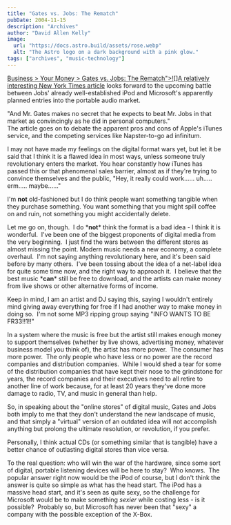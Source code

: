```yaml
---
title: "Gates vs. Jobs: The Rematch"
pubDate: 2004-11-15
description: "Archives"
author: "David Allen Kelly"
image:
  url: "https://docs.astro.build/assets/rose.webp"
  alt: "The Astro logo on a dark background with a pink glow."
tags: ["archives", "music-technology"]
---
```


[Business > Your Money > Gates vs. Jobs: The Rematch">![]A relatively interesting New York Times article](http://www.nytimes.com/2004/11/14/business/yourmoney/14music.html?ex=1258088400&en=58bfb83d641f5c8f&ei=5090&partner=rssuserland) looks forward to the upcoming battle between Jobs' already well-established iPod and Microsoft's apparently planned entries into the portable audio market.

"And Mr. Gates makes no secret that he expects to beat Mr. Jobs in that market as convincingly as he did in personal computers."  
The article goes on to debate the apparent pros and cons of Apple's iTunes service, and the competing services like Napster-to-go ad infinitum.

I may not have made my feelings on the digital format wars yet, but let it be said that I think it is a flawed idea in most ways, unless someone truly revolutionary enters the market. You hear constantly how iTunes has passed this or that phenomenal sales barrier, almost as if they're trying to convince themselves and the public, "Hey, it really could work...... uh..... erm..... maybe......"

I'm **not** old-fashioned but I do think people want something tangible when they purchase something. You want something that you might spill coffee on and ruin, not something you might accidentally delete.

Let me go on, though.  I do \***not**\* think the format is a bad idea - I think it is wonderful.  I've been one of the biggest proponents of digital media from the very beginning.  I just find the wars between the different stores as almost missing the point. Modern music needs a new economy, a complete overhaul.  I'm not saying anything revolutionary here, and it's been said before by many others.  I've been tossing about the idea of a net-label idea for quite some time now, and the right way to approach it.  I believe that the best music \***can**\* still be free to download, and the artists can make money from live shows or other alternative forms of income.

Keep in mind, I am an artist and DJ saying this, saying I wouldn't entirely mind giving away everything for free if I had another way to make money in doing so.  I'm not some MP3 ripping group saying "INFO WANTS TO BE FR33!!1!!"

In a system where the music is free but the artist still makes enough money to support themselves (whether by live shows, advertising money, whatever business model you think of), the artist has more power.  The consumer has more power.  The only people who have less or no power are the record companies and distribution companies.  While I would shed a tear for some of the distribution companies that have kept their nose to the grindstone for years, the record companies and their executives need to all retire to another line of work because, for at least 20 years they've done more damage to radio, TV, and music in general than help.

So, in speaking about the "online stores" of digital music, Gates and Jobs both imply to me that they don't understand the new landscape of music, and that simply a "virtual" version of an outdated idea will not accomplish anything but prolong the ultimate resolution, or revolution, if you prefer.

Personally, I think actual CDs (or something similar that is tangible) have a better chance of outlasting digital stores than vice versa.

To the real question: who will win the war of the hardware, since some sort of digital, portable listening devices will be here to stay?  Who knows.  The popular answer right now would be the iPod of course, but I don't think the answer is quite so simple as what has the head start. The iPod has a massive head start, and it's seen as quite sexy, so the challenge for Microsoft would be to make something _sexier_ while costing less - is it possible?  Probably so, but Microsoft has never been that "sexy" a company with the possible exception of the X-Box.
